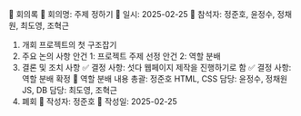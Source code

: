 📌 회의록
📝 회의명: 주제 정하기
📅 일시: 2025-02-25
👥 참석자: 정준호, 윤정수, 정채원, 최도영, 조혁근

1. 개회
프로젝트의 첫 구조잡기
2. 주요 논의 사항
안건 1: 프로젝트 주제 선정
안건 2: 역할 분배
3. 결론 및 조치 사항
✅ 결정 사항: 섯다 웹페이지 제작을 진행하기로 함
✅ 결정 사항: 역할 분배 확정
🎯 역할 분배 내용
총괄: 정준호
HTML, CSS 담당: 윤정수, 정채원
JS, DB 담당: 최도영, 조혁근
4. 폐회
📌 작성자: 정준호
📅 작성일: 2025-02-25
